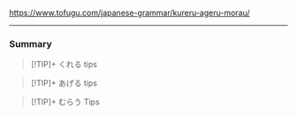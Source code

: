https://www.tofugu.com/japanese-grammar/kureru-ageru-morau/

---

### Summary

>[!TIP]+ くれる
> tips

>[!TIP]+ あげる
> tips

>[!TIP]+ むらう
>Tips

